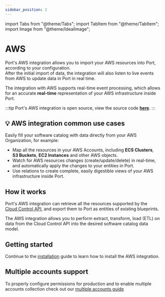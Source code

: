 ```yaml
---
sidebar_position: 2
---
```


import Tabs from "@theme/Tabs";
import TabItem from "@theme/TabItem";
import Image from "@theme/IdealImage";

# AWS

Port's AWS integration allows you to import your AWS resources into Port, according to your configuration.  
After the initial import of data, the integration will also listen to live events from AWS to update data in Port in real time.

The integration with AWS supports real-time event processing, which allows for an accurate **real-time** representation of your AWS infrastructure inside Port.

:::tip
Port's AWS integration is open source, view the source code [**here**](https://github.com/port-labs/ocean/tree/main/integrations/aws).
:::

## 💡 AWS integration common use cases

Easily fill your software catalog with data directly from your AWS Organization, for example:

- Map all the resources in your AWS Accounts, including **ECS Clusters**, **S3 Buckets**, **EC2 Instances** and other AWS objects.
- Watch for AWS resources changes (create/update/delete) in real-time, and automatically apply the changes to your entities in Port.
- Use relations to create complete, easily digestible views of your AWS infrastructure inside Port.

## How it works

Port's AWS integration can retrieve all the resources supported by the [Cloud Control API](https://docs.aws.amazon.com/cloudcontrolapi/latest/userguide/supported-resources.html), and export them to Port as entities of existing blueprints.

The AWS integration allows you to perform extract, transform, load (ETL) on data from the Cloud Control API into the desired software catalog data model.

## Getting started

Continue to the [installation](./installations/installation.md) guide to learn how to install the AWS integration.

## Multiple accounts support

To properly configure permissions for production and to enable multiple accounts collection check out our [multiple accounts guide](./installations/multi_account.md)
